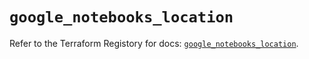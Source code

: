 # `google_notebooks_location`

Refer to the Terraform Registory for docs: [`google_notebooks_location`](https://registry.terraform.io/providers/hashicorp/google-beta/4.76.0/docs/resources/google_notebooks_location).
